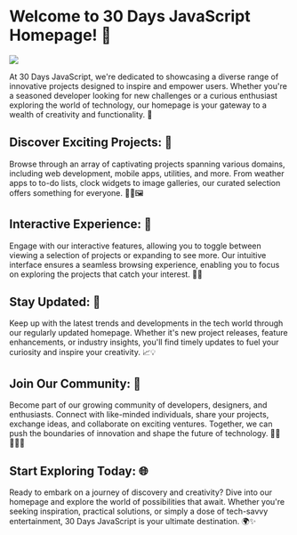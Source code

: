 # Welcome to 30 Days JavaScript Homepage! 🚀

<img src="https://github.com/ikhodabande/30JavaScript-Projects/blob/main/javascript-in-react/src/assets/30Projects.png"/>

At 30 Days JavaScript, we're dedicated to showcasing a diverse range of innovative projects designed to inspire and empower users. Whether you're a seasoned developer looking for new challenges or a curious enthusiast exploring the world of technology, our homepage is your gateway to a wealth of creativity and functionality. 🌟

## Discover Exciting Projects: 🎉
Browse through an array of captivating projects spanning various domains, including web development, mobile apps, utilities, and more. From weather apps to to-do lists, clock widgets to image galleries, our curated selection offers something for everyone. 📱⏰🖼️

## Interactive Experience: 🎨
Engage with our interactive features, allowing you to toggle between viewing a selection of projects or expanding to see more. Our intuitive interface ensures a seamless browsing experience, enabling you to focus on exploring the projects that catch your interest. 🔄👀

## Stay Updated: 📅
Keep up with the latest trends and developments in the tech world through our regularly updated homepage. Whether it's new project releases, feature enhancements, or industry insights, you'll find timely updates to fuel your curiosity and inspire your creativity. 📈💡

## Join Our Community: 🤝
Become part of our growing community of developers, designers, and enthusiasts. Connect with like-minded individuals, share your projects, exchange ideas, and collaborate on exciting ventures. Together, we can push the boundaries of innovation and shape the future of technology. 👨‍💻👩‍🎨🚀

## Start Exploring Today: 🌐
Ready to embark on a journey of discovery and creativity? Dive into our homepage and explore the world of possibilities that await. Whether you're seeking inspiration, practical solutions, or simply a dose of tech-savvy entertainment, 30 Days JavaScript is your ultimate destination. 🌍✨

